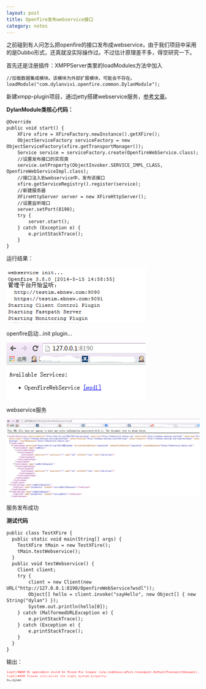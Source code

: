 ```yaml
---
layout: post
title: Openfire发布webservice接口
category: notes
---
```


之前碰到有人问怎么把openfire的接口发布成webservice，由于我们项目中采用的是Dubbo形式，还真就没实际操作过。不过估计原理差不多，得空研究一下。

首先还是注册插件：XMPPServer类里的loadModules方法中加入

    //加载数据集成模块。该模块为外部扩展模块，可能会不存在。
    loadModule("com.dylanvivi.openfire.common.DylanModule");

新建xmpp-plugin项目，通过jetty搭建webservice服务，[参考文章](http://blog.csdn.net/robert8803/article/details/8137461)。

**DylanModule类核心代码：**

    @Override
    public void start() {
    	XFire xfire = XFireFactory.newInstance().getXFire();
    	ObjectServiceFactory serviceFactory = new ObjectServiceFactory(xfire.getTransportManager());
    	Service service = serviceFactory.create(OpenfireWebService.class);
    	//设置发布接口的实现类
    	service.setProperty(ObjectInvoker.SERVICE_IMPL_CLASS, OpenfireWebServiceImpl.class);
    	//接口注入到webservice中，发布该接口
    	xfire.getServiceRegistry().register(service);
    	//新建服务器
    	XFireHttpServer server = new XFireHttpServer();
    	//设置监听端口
    	server.setPort(8190);
    	try {
    		server.start();
    	} catch (Exception e) {
    		e.printStackTrace();
    	}
    }

运行结果：

![image](/assets/post-images/2014-05-15-6d456ef2-b56a-4787-90cf-1a2ebe8d5370.png)

openfire启动...init plugin...

![image](/assets/post-images/2014-05-15-28f2689d-3044-438b-fab8-bf3eb4f3987d.png)

webservice服务

![image](/assets/post-images/2014-05-15-35f15ed9-f2aa-442b-8fa1-0f432c4e97e3.png)

服务发布成功

**测试代码**

    public class TestXFire {
      public static void main(String[] args) {
      	TestXFire tMain = new TestXFire();
      	tMain.testWebservice();
      }
      public void testWebservice() {
      	Client client;
      	try {
      		client = new Client(new URL("http://127.0.0.1:8190/OpenfireWebService?wsdl"));
      		Object[] hello = client.invoke("sayHello", new Object[] { new String("dylan") });
      		System.out.println(hello[0]);
      	} catch (MalformedURLException e) {
      		e.printStackTrace();
      	} catch (Exception e) {
      		e.printStackTrace();
      	}
      }
    }

输出：

![image](/assets/post-images/2014-05-15-b26f189f-1069-4ef0-d599-60db23eadace.png)



